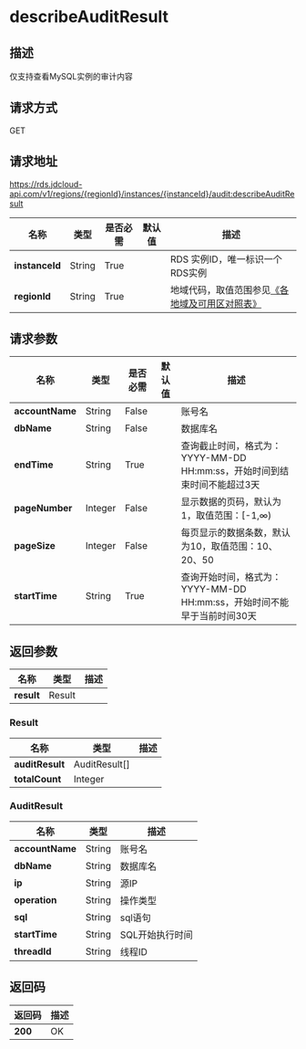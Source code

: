 # describeAuditResult


## 描述
仅支持查看MySQL实例的审计内容

## 请求方式
GET

## 请求地址
https://rds.jdcloud-api.com/v1/regions/{regionId}/instances/{instanceId}/audit:describeAuditResult

|名称|类型|是否必需|默认值|描述|
|---|---|---|---|---|
|**instanceId**|String|True| |RDS 实例ID，唯一标识一个RDS实例|
|**regionId**|String|True| |地域代码，取值范围参见[《各地域及可用区对照表》](../Enum-Definitions/Regions-AZ.md)|

## 请求参数
|名称|类型|是否必需|默认值|描述|
|---|---|---|---|---|
|**accountName**|String|False| |账号名|
|**dbName**|String|False| |数据库名|
|**endTime**|String|True| |查询截止时间，格式为：YYYY-MM-DD HH:mm:ss，开始时间到结束时间不能超过3天|
|**pageNumber**|Integer|False| |显示数据的页码，默认为1，取值范围：[-1,∞)|
|**pageSize**|Integer|False| |每页显示的数据条数，默认为10，取值范围：10、20、50|
|**startTime**|String|True| |查询开始时间，格式为：YYYY-MM-DD HH:mm:ss，开始时间不能早于当前时间30天|


## 返回参数
|名称|类型|描述|
|---|---|---|
|**result**|Result| |

### Result
|名称|类型|描述|
|---|---|---|
|**auditResult**|AuditResult[]| |
|**totalCount**|Integer| |
### AuditResult
|名称|类型|描述|
|---|---|---|
|**accountName**|String|账号名|
|**dbName**|String|数据库名|
|**ip**|String|源IP|
|**operation**|String|操作类型|
|**sql**|String|sql语句|
|**startTime**|String|SQL开始执行时间|
|**threadId**|String|线程ID|

## 返回码
|返回码|描述|
|---|---|
|**200**|OK|
